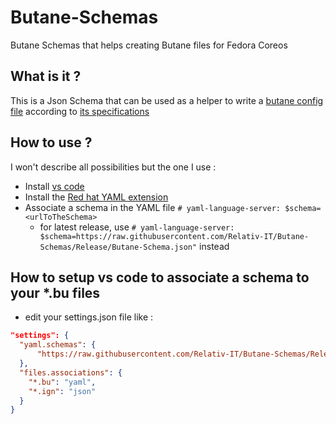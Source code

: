 # Butane-Schemas

Butane Schemas that helps creating Butane files for Fedora Coreos

## What is it ?

This is a Json Schema that can be used as a helper to write a [butane config file](https://github.com/coreos/butane) according to [its specifications](https://github.com/coreos/butane/tree/main/docs)

## How to use ?

I won't describe all possibilities but the one I use :

- Install [vs code](https://github.com/microsoft/vscode)
- Install the [Red hat YAML extension](https://github.com/redhat-developer/vscode-yaml)
- Associate a schema in the YAML file `# yaml-language-server: $schema=<urlToTheSchema>`
  - for latest release, use `# yaml-language-server: $schema=https://raw.githubusercontent.com/Relativ-IT/Butane-Schemas/Release/Butane-Schema.json"` instead

## How to setup vs code to associate a schema to your *.bu files

- edit your settings.json file like :

```JSON
"settings": {
  "yaml.schemas": {
      "https://raw.githubusercontent.com/Relativ-IT/Butane-Schemas/Release/Butane-Schema.json": ["*.bu"]
  },
  "files.associations": {
    "*.bu": "yaml",
    "*.ign": "json"
  }
}
```

